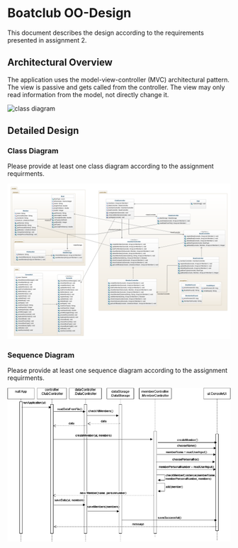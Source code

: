 # Boatclub OO-Design
This document describes the design according to the requirements presented in assignment 2.

## Architectural Overview
The application uses the model-view-controller (MVC) architectural pattern. The view is passive and gets called from the controller. The view may only read information from the model, not directly change it.

![class diagram](img/package_diagram.jpg)

## Detailed Design
### Class Diagram
Please provide at least one class diagram according to the assignment requirments.

![class diagram](img/class-diagram.png)

### Sequence Diagram
Please provide at least one sequence diagram according to the assignment requirments.


![sequence diagram -create Member](img/sequence-diagram.png)